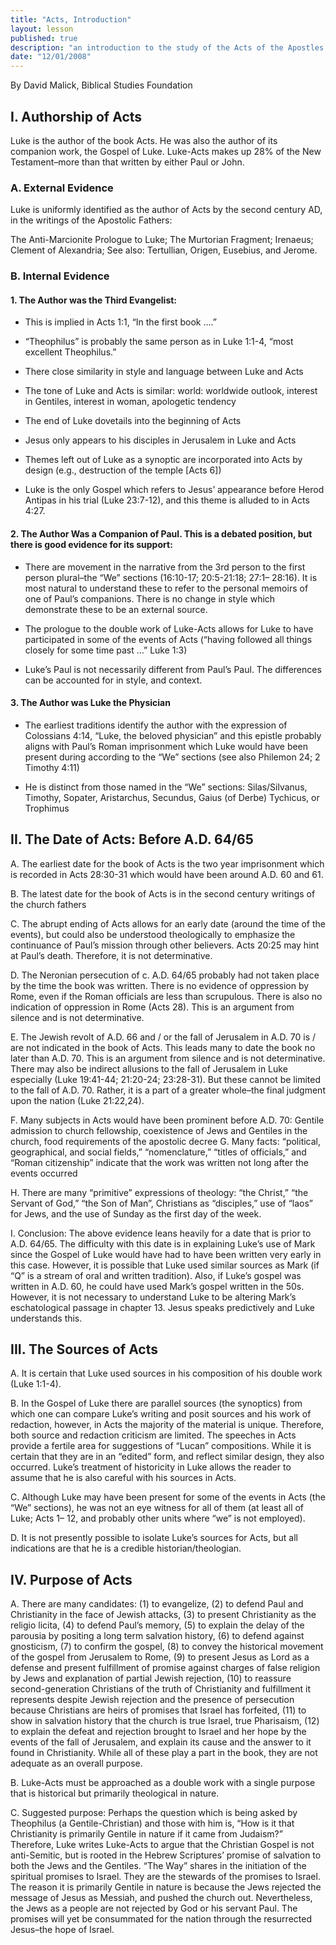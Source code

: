 ```yaml
---
title: "Acts, Introduction"
layout: lesson
published: true
description: "an introduction to the study of the Acts of the Apostles."
date: "12/01/2008"
---
```


By David Malick, Biblical Studies Foundation

## I. Authorship of Acts

Luke is the author of the book Acts. He was also the author of its companion work, the Gospel of Luke. Luke-Acts makes up 28% of the New Testament–more than that written by either Paul or John.

### A. External Evidence

Luke is uniformly identified as the author of Acts by the second century AD, in the writings of the Apostolic Fathers:

The Anti-Marcionite Prologue to Luke; The Murtorian Fragment; Irenaeus; Clement of Alexandria; See also: Tertullian, Origen, Eusebius, and Jerome.

### B. Internal Evidence

#### 1. The Author was the Third Evangelist:

- This is implied in Acts 1:1, “In the first book ….”

- “Theophilus” is probably the same person as in Luke 1:1-4, “most excellent Theophilus.”

- There close similarity in style and language between Luke and Acts

- The tone of Luke and Acts is similar: world: worldwide outlook, interest in Gentiles, interest in woman, apologetic tendency

- The end of Luke dovetails into the beginning of Acts

- Jesus only appears to his disciples in Jerusalem in Luke and Acts

- Themes left out of Luke as a synoptic are incorporated into Acts by design (e.g., destruction of the temple [Acts 6])

- Luke is the only Gospel which refers to Jesus’ appearance before Herod Antipas in his trial (Luke 23:7-12), and this theme is alluded to in Acts 4:27.

#### 2. The Author Was a Companion of Paul. This is a debated position, but there is good evidence for its support:

- There are movement in the narrative from the 3rd person to the first person plural–the “We” sections (16:10-17; 20:5-21:18; 27:1– 28:16). It is most natural to understand these to refer to the personal memoirs of one of Paul’s companions. There is no change in style which demonstrate these to be an external source.

- The prologue to the double work of Luke-Acts allows for Luke to have participated in some of the events of Acts (“having followed all things closely for some time past …” Luke 1:3)

- Luke’s Paul is not necessarily different from Paul’s Paul. The differences can be accounted for in style, and context.

#### 3. The Author was Luke the Physician

- The earliest traditions identify the author with the expression of Colossians 4:14, “Luke, the beloved physician” and this epistle probably aligns with Paul’s Roman imprisonment which Luke would have been present during according to the “We” sections (see also Philemon 24; 2 Timothy 4:11)

- He is distinct from those named in the “We” sections: Silas/Silvanus, Timothy, Sopater, Aristarchus, Secundus, Gaius (of Derbe) Tychicus, or Trophimus

## II. The Date of Acts: Before A.D. 64/65

A. The earliest date for the book of Acts is the two year imprisonment
which is recorded in Acts 28:30-31 which would have been around A.D. 60
and 61.

B. The latest date for the book of Acts is in the second century
writings of the church fathers

C. The abrupt ending of Acts allows for an early date (around the time
of the events), but could also be understood theologically to emphasize
the continuance of Paul’s mission through other believers. Acts 20:25
may hint at Paul’s death. Therefore, it is not determinative.

D. The Neronian persecution of c. A.D. 64/65 probably had not taken
place by the time the book was written. There is no evidence of
oppression by Rome, even if the Roman officials are less than
scrupulous. There is also no indication of oppression in Rome (Acts 28).
This is an argument from silence and is not determinative.

E. The Jewish revolt of A.D. 66 and / or the fall of Jerusalem in A.D.
70 is / are not indicated in the book of Acts. This leads many to date
the book no later than A.D. 70. This is an argument from silence and is
not determinative. There may also be indirect allusions to the fall of
Jerusalem in Luke especially (Luke 19:41-44; 21:20-24; 23:28-31). But
these cannot be limited to the fall of A.D. 70. Rather, it is a part of
a greater whole–the final judgment upon the nation (Luke 21:22,24).

F. Many subjects in Acts would have been prominent before A.D. 70:
Gentile admission to church fellowship, coexistence of Jews and Gentiles
in the church, food requirements of the apostolic decree G. Many facts:
“political, geographical, and social fields,” “nomenclature,” “titles of
officials,” and “Roman citizenship” indicate that the work was written
not long after the events occurred

H. There are many “primitive” expressions of theology: “the Christ,”
“the Servant of God,” “the Son of Man”, Christians as “disciples,” use
of “laos” for Jews, and the use of Sunday as the first day of the week.

I. Conclusion: The above evidence leans heavily for a date that is prior
to A.D. 64/65. The difficulty with this date is in explaining Luke’s use
of Mark since the Gospel of Luke would have had to have been written
very early in this case. However, it is possible that Luke used similar
sources as Mark (if “Q” is a stream of oral and written tradition).
Also, if Luke’s gospel was written in A.D. 60, he could have used Mark’s
gospel written in the 50s. However, it is not necessary to understand
Luke to be altering Mark’s eschatological passage in chapter 13. Jesus
speaks predictively and Luke understands this.

## III. The Sources of Acts

A. It is certain that Luke used sources in his composition of his double
work (Luke 1:1-4).

B. In the Gospel of Luke there are parallel sources (the synoptics) from
which one can compare Luke’s writing and posit sources and his work of
redaction, however, in Acts the majority of the material is unique.
Therefore, both source and redaction criticism are limited. The speeches
in Acts provide a fertile area for suggestions of “Lucan” compositions.
While it is certain that they are in an “edited” form, and reflect
similar design, they also occurred. Luke’s treatment of historicity in
Luke allows the reader to assume that he is also careful with his
sources in Acts.

C. Although Luke may have been present for some of the events in Acts
(the “We” sections), he was not an eye witness for all of them (at least
all of Luke; Acts 1– 12, and probably other units where “we” is not
employed).

D. It is not presently possible to isolate Luke’s sources for Acts, but
all indications are that he is a credible historian/theologian.

## IV. Purpose of Acts

A. There are many candidates: (1) to evangelize, (2) to defend Paul and
Christianity in the face of Jewish attacks, (3) to present Christianity
as the religio licita, (4) to defend Paul’s memory, (5) to explain the
delay of the parousia by positing a long term salvation history, (6) to
defend against gnosticism, (7) to confirm the gospel, (8) to convey the
historical movement of the gospel from Jerusalem to Rome, (9) to present
Jesus as Lord as a defense and present fulfillment of promise against
charges of false religion by Jews and explanation of partial Jewish
rejection, (10) to reassure second-generation Christians of the truth of
Christianity and fulfillment it represents despite Jewish rejection and
the presence of persecution because Christians are heirs of promises
that Israel has forfeited, (11) to show in salvation history that the
church is true Israel, true Pharisaism, (12) to explain the defeat and
rejection brought to Israel and her hope by the events of the fall of
Jerusalem, and explain its cause and the answer to it found in
Christianity. While all of these play a part in the book, they are not
adequate as an overall purpose.

B. Luke-Acts must be approached as a double work with a single purpose
that is historical but primarily theological in nature.

C. Suggested purpose: Perhaps the question which is being asked by
Theophilus (a Gentile-Christian) and those with him is, “How is it that
Christianity is primarily Gentile in nature if it came from Judaism?”
Therefore, Luke writes Luke-Acts to argue that the Christian Gospel is
not anti-Semitic, but is rooted in the Hebrew Scriptures’ promise of
salvation to both the Jews and the Gentiles. “The Way” shares in the
initiation of the spiritual promises to Israel. They are the stewards of
the promises to Israel. The reason it is primarily Gentile in nature is
because the Jews rejected the message of Jesus as Messiah, and pushed
the church out. Nevertheless, the Jews as a people are not rejected by
God or his servant Paul. The promises will yet be consummated for the
nation through the resurrected Jesus–the hope of Israel.
